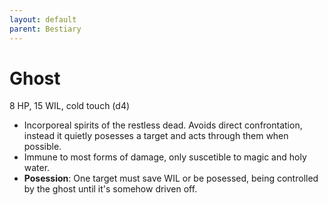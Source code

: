 ```yaml
---
layout: default
parent: Bestiary
---
```


# Ghost

8 HP, 15 WIL, cold touch (d4)

- Incorporeal spirits of the restless dead. Avoids direct confrontation, instead it quietly posesses a target and acts through them when possible.
- Immune to most forms of damage, only suscetible to magic and holy water. 
- **Posession**: One target must save WIL or be posessed, being controlled by the ghost until it's somehow driven off. 
